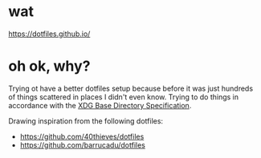 # wat

https://dotfiles.github.io/

# oh ok, why?

Trying ot have a better dotfiles setup because before it was just hundreds of things scattered in places I didn't even know. Trying to do things in accordance with the [XDG Base Directory Specification](https://wiki.archlinux.org/index.php/XDG_Base_Directory).

Drawing inspiration from the following dotfiles:
- https://github.com/40thieves/dotfiles
- https://github.com/barrucadu/dotfiles